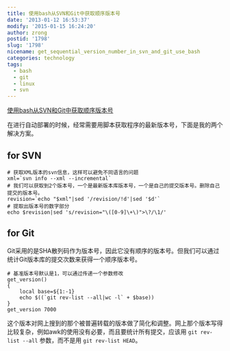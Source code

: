 ```yaml
---
title: 使用bash从SVN和Git中获取顺序版本号
date: '2013-01-12 16:53:37'
modify: '2015-01-15 16:24:20'
author: zrong
postid: '1798'
slug: '1798'
nicename: get_sequential_version_number_in_svn_and_git_use_bash
categories: technology
tags:
  - bash
  - git
  - linux
  - svn
---
```


[使用bash从SVN和Git中获取顺序版本号](http://blog.zengrong.net/post/1798.html)

在进行自动部署的时候，经常需要用脚本获取程序的最新版本号，下面是我的两个解决方案。

## for SVN

``` shell
# 获取XML版本的svn信息，这样可以避免不同语言的问题
xml=`svn info --xml --incremental`
# 我们可以获取到2个版本号，一个是最新版本库版本号，一个是自己的提交版本号。删除自己提交的版本号。
revision=`echo "$xml"|sed '/revision/!d'|sed '$d'`
# 提取出版本号的数字部分
echo $revision|sed 's/revision="\([0-9]\+\)">\?/\1/'
```

## for Git

Git采用的是SHA散列码作为版本号，因此它没有顺序的版本号。但我们可以通过统计Git版本库的提交次数来获得一个顺序版本号。

``` shell
# 基准版本号默认是1，可以通过传递一个参数修改
get_version()
{
	local base=${1:-1}
	echo $((`git rev-list --all|wc -l` + $base))
}
get_version 7000
```

这个版本对网上搜到的那个被普遍转载的版本做了简化和调整。网上那个版本写得比较复杂，例如awk的使用没有必要，而且要统计所有提交，应该用 `git rev-list --all` 参数，而不是用 `git rev-list HEAD`。
